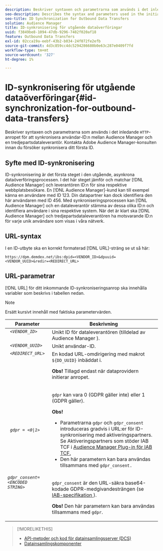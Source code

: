 ```yaml
---
description: Beskriver syntaxen och parametrarna som används i det inledande HTTP-anropet för att synkronisera användar-ID:n mellan Audience Manager och en tredjepartsleverantör av data. Kontakta Adobe Audience Manager-konsulten innan du försöker synkronisera ditt första ID.
seo-description: Describes the syntax and parameters used in the initial HTTP call to synchronize user IDs between Audience Manager and a third-party data provider. Contact your Adobe Audience Manager consultant before attempting your first ID synchronization.
seo-title: ID Synchronization for Outbound Data Transfers
solution: Audience Manager
title: ID-synkronisering för utgående dataöverföringar
uuid: f3849be8-1094-47db-9296-7482f020af18
feature: Outbound Data Transfers
exl-id: 02cca19a-eebf-43b2-b034-24f072fe2efb
source-git-commit: 4d3c859cc4dc5294286680b0e63c287e0409f7fd
workflow-type: tm+mt
source-wordcount: '327'
ht-degree: 1%

---
```


# ID-synkronisering för utgående dataöverföringar{#id-synchronization-for-outbound-data-transfers}

Beskriver syntaxen och parametrarna som används i det inledande `HTTP`-anropet för att synkronisera användar-ID:n mellan Audience Manager och en tredjepartsdataleverantör. Kontakta Adobe Audience Manager-konsulten innan du försöker synkronisera ditt första ID.

<!-- c_id_sync_out.xml -->

## Syfte med ID-synkronisering

ID-synkronisering är det första steget i den utgående, asynkrona dataöverföringsprocessen. I det här steget jämför och matchar [!DNL Audience Manager] och leverantören ID:n för sina respektive webbplatsbesökare. En [!DNL Audience Manager]-kund kan till exempel känna en användare med ID 123. Din datapartner kan dock identifiera den här användaren med ID 456. Med synkroniseringsprocessen kan [!DNL Audience Manager] och en dataleverantör stämma av dessa olika ID:n och identifiera användare i sina respektive system. När det är klart ska [!DNL Audience Manager] och tredjepartsdataleverantören ha motsvarande ID:n för varje unik användare som visas i våra nätverk.

## URL-syntax

I en ID-utbyte ska en korrekt formaterad [!DNL URL]-sträng se ut så här:

```
https://dpm.demdex.net/ibs:dpid=<VENDOR_ID>&dpuuid=<VENDOR_UUID>&redir=<REDIRECT_URL>
```

## URL-parametrar

[!DNL URL] för ditt inkommande ID-synkroniseringsanrop ska innehålla variabler som beskrivs i tabellen nedan.

>[!NOTE]
>
>Ersätt kursivt innehåll med faktiska parametervärden.

<table id="table_EB9F4246E2A34ABB8ED06EA458EB186F"> 
 <thead> 
  <tr> 
   <th colname="col1" class="entry"> Parameter </th> 
   <th colname="col2" class="entry"> Beskrivning </th> 
  </tr> 
 </thead>
 <tbody> 
  <tr valign="top"> 
   <td colname="col1"> <code> <i>&lt;VENDOR_ID&gt;</i> </code> </td> 
   <td colname="col2">Unikt ID för dataleverantören (tilldelad av <span class="keyword"> Audience Manager </span>). </td> 
  </tr> 
  <tr valign="top"> 
   <td colname="col1"> <code> <i>&lt;VENDOR_UUID&gt;</i> </code> </td> 
   <td colname="col2"> Unikt användar-ID. </td> 
  </tr> 
  <tr valign="top"> 
   <td colname="col1"> <code> <i>&lt;REDIRECT_URL&gt;</i> </code> </td> 
   <td colname="col2">En kodad URL-omdirigering med makrot <code> ${DD_UUID}</code> inbäddat i. <p><b>Obs!</b> Tillagd endast när dataprovidern initierar anropet. </p> </td> 
  </tr> 
    </tr> 
  <tr> 
   <td colname="col1"> <code> <i>gdpr = &lt;0|1&gt;</i> </code> </td> 
   <td colname="col2"> <p><code>gdpr</code> kan vara 0 (GDPR gäller inte) eller 1 (GDPR gäller).</p><p><b>Obs!</b> <ul><li>Parametrarna <code>gdpr</code> och <code>gdpr_consent</code> introduceras gradvis i URL:er för ID-synkronisering med aktiveringspartners. Se Aktiveringspartners som stöder IAB TCF i <a href="../../overview/data-security-and-privacy/aam-iab-plugin.md#aam-activation-partners">Audience Manager Plug-in för IAB TCF.</a></li><li>Den här parametern kan bara användas tillsammans med <code>gdpr_consent.</code></li></ul></p></td>
  </tr> 
    </tr> 
  <tr valign="top"> 
   <td colname="col1"> <code><i>gdpr_consent=&lt;ENCODED STRING&gt;</i> </code> </td> 
   <td colname="col2"><p><code>gdpr_consent</code> är den URL-säkra base64-kodade GDPR-medgivandesträngen (se <a href="https://github.com/InteractiveAdvertisingBureau/GDPR-Transparency-and-Consent-Framework/blob/master/URL-based%20Consent%20Passing_%20Framework%20Guidance.md#specifications" format="http" scope="external"> IAB-specifikation </a>).</p><p><b>Obs!</b> Den här parametern kan bara användas tillsammans med <code>gdpr</code>.</p> </td> 
  </tr> 
 </tbody> 
</table>

>[!MORELIKETHIS]
>
>* [API-metoder och kod för datainsamlingsserver (DCS)](../../api/dcs-intro/dcs-event-calls/dcs-event-calls.md)
>* [Datainsamlingskomponenter](../../reference/system-components/components-data-collection.md)
